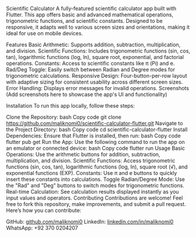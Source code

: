 Scientific Calculator
A fully-featured scientific calculator app built with Flutter. This app offers basic and advanced mathematical operations, trigonometric functions, and scientific constants. Designed to be responsive, it adapts well to various screen sizes and orientations, making it ideal for use on mobile devices.

Features
Basic Arithmetic: Supports addition, subtraction, multiplication, and division.
Scientific Functions: Includes trigonometric functions (sin, cos, tan), logarithmic functions (log, ln), square root, exponential, and factorial operations.
Constants: Access to scientific constants like π (Pi) and e.
Rad/Deg Toggle: Easily switch between Radian and Degree modes for trigonometric calculations.
Responsive Design: Four-button-per-row layout with adaptive sizing for consistent usability across different screen sizes.
Error Handling: Displays error messages for invalid operations.
Screenshots
(Add screenshots here to showcase the app's UI and functionality)

Installation
To run this app locally, follow these steps:

Clone the Repository:
bash
Copy code
git clone https://github.com/maliknomi0/scientific-calculator-flutter.git
Navigate to the Project Directory:
bash
Copy code
cd scientific-calculator-flutter
Install Dependencies: Ensure that Flutter is installed, then run:
bash
Copy code
flutter pub get
Run the App: Use the following command to run the app on an emulator or connected device:
bash
Copy code
flutter run
Usage
Basic Operations: Use the arithmetic buttons for addition, subtraction, multiplication, and division.
Scientific Functions: Access trigonometric functions (sin, cos, tan), logarithmic functions (log, ln), square root (√), and exponential functions (EXP).
Constants: Use π and e buttons to quickly insert these constants into calculations.
Toggle Radian/Degree Mode: Use the "Rad" and "Deg" buttons to switch modes for trigonometric functions.
Real-time Calculation: See calculation results displayed instantly as you input values and operators.
Contributing
Contributions are welcome! Feel free to fork this repository, make improvements, and submit a pull request. Here’s how you can contribute:


GitHub: [github.com/maliknomi0](https://github.com/maliknomi0)
LinkedIn: [linkedin.com/in/maliknomi0](https://www.linkedin.com/in/maliknomi0/)
WhatsApp: +92 370 0204207
